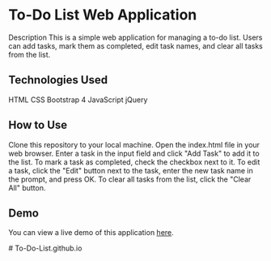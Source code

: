 
# To-Do List Web Application
Description
This is a simple web application for managing a to-do list. Users can add tasks, mark them as completed, edit task names, and clear all tasks from the list.

## Technologies Used
HTML
CSS
Bootstrap 4
JavaScript
jQuery

## How to Use

Clone this repository to your local machine.
Open the index.html file in your web browser.
Enter a task in the input field and click "Add Task" to add it to the list.
To mark a task as completed, check the checkbox next to it.
To edit a task, click the "Edit" button next to the task, enter the new task name in the prompt, and press OK.
To clear all tasks from the list, click the "Clear All" button.

## Demo
You can view a live demo of this application [here](https://example.com).

#   T o - D o - L i s t . g i t h u b . i o  
 